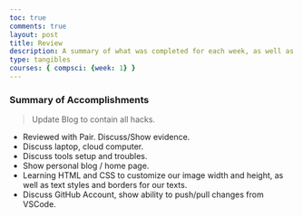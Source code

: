```yaml
---
toc: true
comments: true
layout: post
title: Review 
description: A summary of what was completed for each week, as well as questions or concerns. Includes difficulties that we might have faced.
type: tangibles
courses: { compsci: {week: 1} }
---
```


### Summary of Accomplishments
> Update Blog to contain all hacks.  
- Reviewed with Pair.  Discuss/Show evidence.
- Discuss laptop, cloud computer.
- Discuss tools setup and troubles.
- Show personal blog / home page.
- Learning HTML and CSS to customize our image width and height, as well as text styles and borders for our texts.
- Discuss GitHub Account, show ability to push/pull changes from VSCode.